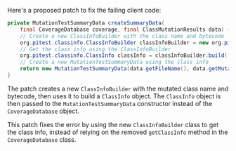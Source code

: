 Here's a proposed patch to fix the failing client code:
```java
private MutationTestSummaryData createSummaryData(
    final CoverageDatabase coverage, final ClassMutationResults data) {
    // Create a new ClassInfoBuilder with the class name and bytecode
    org.pitest.classinfo.ClassInfoBuilder classInfoBuilder = new org.pitest.classinfo.ClassInfoBuilder(data.getMutatedClass());
    // Get the class info using the ClassInfoBuilder
    org.pitest.classinfo.ClassInfo classInfo = classInfoBuilder.build();
    // Create a new MutationTestSummaryData using the class info
    return new MutationTestSummaryData(data.getFileName(), data.getMutations(), classInfo);
}
```
The patch creates a new `ClassInfoBuilder` with the mutated class name and bytecode, then uses it to build a `ClassInfo` object. The `ClassInfo` object is then passed to the `MutationTestSummaryData` constructor instead of the `CoverageDatabase` object.

This patch fixes the error by using the new `ClassInfoBuilder` class to get the class info, instead of relying on the removed `getClassInfo` method in the `CoverageDatabase` class.